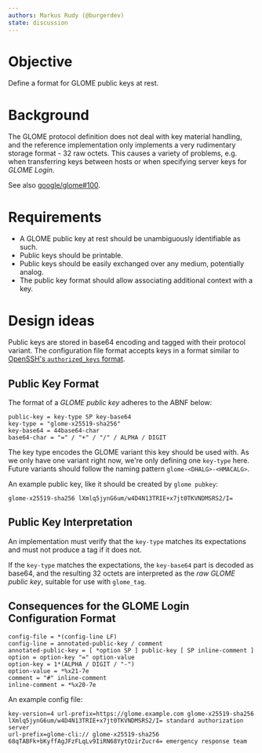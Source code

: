 ```yaml
---
authors: Markus Rudy (@burgerdev)
state: discussion
---
```


# Objective

Define a format for GLOME public keys at rest.

# Background

The GLOME protocol definition does not deal with key material handling, and the
reference implementation only implements a very rudimentary storage format -
32 raw octets. This causes a variety of problems, e.g. when transferring keys
between hosts or when specifying server keys for *GLOME Login*.

See also [google/glome#100](https://github.com/google/glome/issues/100).

# Requirements

* A GLOME public key at rest should be unambiguously identifiable as such.
* Public keys should be printable.
* Public keys should be easily exchanged over any medium, potentially analog.
* The public key format should allow associating additional context with a key.

# Design ideas

Public keys are stored in base64 encoding and tagged with their protocol
variant. The configuration file format accepts keys in a format similar to
[OpenSSH's `authorized_keys` format][1].

[1]: https://man.openbsd.org/sshd.8#AUTHORIZED_KEYS_FILE_FORMAT

## Public Key Format

The format of a _GLOME public key_ adheres to the ABNF below:

```abnf
public-key = key-type SP key-base64
key-type = "glome-x25519-sha256"
key-base64 = 44base64-char
base64-char = "=" / "+" / "/" / ALPHA / DIGIT
```

The key type encodes the GLOME variant this key should be used with. As we
only have one variant right now, we're only defining one `key-type` here.
Future variants should follow the naming pattern `glome-<DHALG>-<HMACALG>`.

An example public key, like it should be created by `glome pubkey`:

```
glome-x25519-sha256 lXmlq5jynG6um/w4D4N13TRIE+x7jt0TKVNDMSRS2/I=
```

## Public Key Interpretation

An implementation must verify that the `key-type` matches its expectations and
must not produce a tag if it does not.

If the `key-type` matches the expectations, the `key-base64` part is decoded as
base64, and the resulting 32 octets are interpreted as the _raw GLOME public
key_, suitable for use with `glome_tag`.

## Consequences for the GLOME Login Configuration Format

```abnf
config-file = *(config-line LF)
config-line = annotated-public-key / comment
annotated-public-key = [ *option SP ] public-key [ SP inline-comment ]
option = option-key "=" option-value 
option-key = 1*(ALPHA / DIGIT / "-")
option-value = *%x21-7e
comment = "#" inline-comment
inline-comment = *%x20-7e
```

An example config file:

```
key-version=4 url-prefix=https://glome.example.com glome-x25519-sha256 lXmlq5jynG6um/w4D4N13TRIE+x7jt0TKVNDMSRS2/I= standard authorization server
url-prefix=glome-cli:// glome-x25519-sha256 68qTABFk+bKyffAgJFzFLqLv9IiRN68YytOzirZucr4= emergency response team
```
